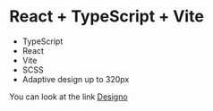 # React + TypeScript + Vite

- TypeScript
- React
- Vite
- SCSS
- Adaptive design up to 320px

You can look at the link [Designo](https://typescript-react-designo-company.vercel.app/p)
